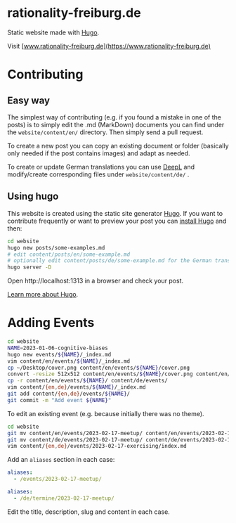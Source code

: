 # rationality-freiburg.de

Static website made with [Hugo](https://gohugo.io/).

Visit [www.rationality-freiburg.de](https://www.rationality-freiburg.de)


# Contributing

## Easy way

The simplest way of contributing (e.g. if you found a mistake in one of the
posts) is to simply edit the .md (MarkDown) documents you can find under the
`website/content/en/` directory. Then simply send a pull request.

To create a new post you can copy an existing document or folder (basically
only needed if the post contains images) and adapt as needed.

To create or update German translations you can use
[DeepL](https://www.deepl.com/translator) and modify/create corresponding files
under `website/content/de/` .


## Using hugo

This website is created using the static site generator
[Hugo](https://gohugo.io/). If you want to contribute frequently or want to
preview your post you can [install
Hugo](https://gohugo.io/getting-started/installing/) and then:

```bash
cd website
hugo new posts/some-examples.md
# edit content/posts/en/some-example.md
# optionally edit content/posts/de/some-example.md for the German translation
hugo server -D
```

Open http://localhost:1313 in a browser and check your post.

[Learn more about Hugo](https://gohugo.io/getting-started/quick-start/).


# Adding Events

```bash
cd website
NAME=2023-01-06-cognitive-biases
hugo new events/${NAME}/_index.md
vim content/en/events/${NAME}/_index.md
cp ~/Desktop/cover.png content/en/events/${NAME}/cover.png
convert -resize 512x512 content/en/events/${NAME}/cover.png content/en/events/${NAME}/cover.png
cp -r content/en/events/${NAME}/ content/de/events/
vim content/{en,de}/events/${NAME}/_index.md
git add content/{en,de}/events/${NAME}/
git commit -m "Add event ${NAME}"
```

To edit an existing event (e.g. because initially there was no theme).

```bash
cd website
git mv content/en/events/2023-02-17-meetup/ content/en/events/2023-02-17-exercising/
git mv content/de/events/2023-02-17-meetup/ content/de/events/2023-02-17-exercising/
vim content/{en,de}/events/2023-02-17-exercising/index.md
```

Add an `aliases` section in each case:

```yaml
aliases:
  - /events/2023-02-17-meetup/
```

```yaml
aliases:
  - /de/termine/2023-02-17-meetup/
```

Edit the title, description, slug and content in each case.
